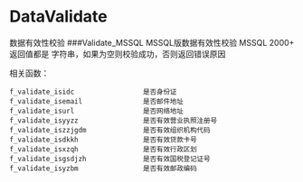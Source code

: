 DataValidate
============

数据有效性校验
###Validate_MSSQL
MSSQL版数据有效性校验
MSSQL 2000+ 
返回值都是 字符串，如果为空则校验成功，否则返回错误原因

相关函数：

    f_validate_isidc                 是否身份证
    f_validate_isemail               是否邮件地址
    f_validate_isurl                 是否网络地址
    f_validate_isyyzz                是否有效营业执照注册号
    f_validate_iszzjgdm              是否有效组织机构代码
    f_validate_isdkkh                是否有效贷款卡号
    f_validate_isxzqh                是否有效行政区划
    f_validate_isgsdjzh              是否有效国税登记证号
    f_validate_isyzbm                是否有效邮政编码
